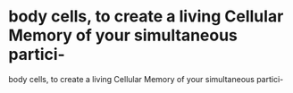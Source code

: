 # body cells, to create a living Cellular Memory of your simultaneous partici-

body cells, to create a living Cellular Memory of your simultaneous partici-